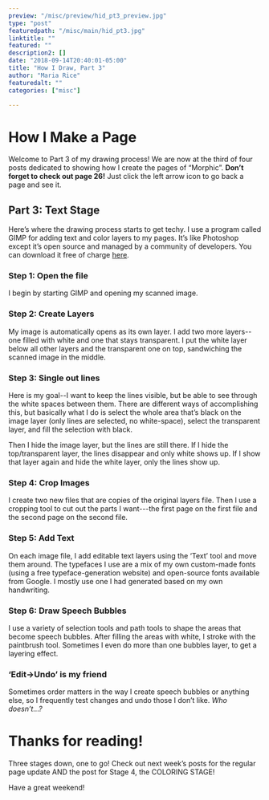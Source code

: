 ```yaml
---
preview: "/misc/preview/hid_pt3_preview.jpg"
type: "post"
featuredpath: "/misc/main/hid_pt3.jpg"
linktitle: ""
featured: ""
description2: []
date: "2018-09-14T20:40:01-05:00"
title: "How I Draw, Part 3"
author: "Maria Rice"
featuredalt: ""
categories: ["misc"]

---
```


# How I Make a Page

Welcome to Part 3 of my drawing process!
We are now at the third of four posts dedicated to showing
how I create the pages of “Morphic”. **Don’t forget to check
out page 26!** Just click the left arrow icon to go back a
page and see it.

## Part 3: Text Stage

Here’s where the drawing process starts to get techy. I use
a program called GIMP for adding text and color layers to
my pages. It’s like Photoshop except it’s open source and
managed by a community of developers. You can download it
free of charge [here](https://www.gimp.org/).

### Step 1: Open the file

I begin by starting GIMP and opening my scanned image.

### Step 2: Create Layers

My image is automatically opens as its own layer. I add two
more layers--one filled with white and one that stays
transparent. I put the white layer below all other layers
and the transparent one on top, sandwiching the scanned
image in the middle.

### Step 3: Single out lines

Here is my goal--I want to keep the lines visible, but be
able to see through the white spaces between them. There
are different ways of accomplishing this, but basically
what I do is select the whole area that’s black on the
image layer (only lines are selected, no white-space),
select the transparent layer, and fill the selection with
black.

Then I hide the image layer, but the lines are still there.
If I hide the top/transparent layer, the lines disappear
and only white shows up. If I show that layer again and
hide the white layer, only the lines show up.

### Step 4: Crop Images

I create two new files that are copies of the original
layers file. Then I use a cropping tool to cut out the
parts I want---the first page on the first file and the
second page on the second file.

### Step 5: Add Text

On each image file, I add editable text layers using the
‘Text’ tool and move them around. The typefaces I use are a
mix of my own custom-made fonts (using a free
typeface-generation website) and open-source fonts
available from Google. I mostly use one I had generated
based on my own handwriting.

### Step 6: Draw Speech Bubbles

I use a variety of selection tools and path tools to shape
the areas that become speech bubbles. After filling the
areas with white, I stroke with the paintbrush tool.
Sometimes I even do more than one bubbles layer, to get a
layering effect.  

### ‘Edit->Undo’ is my friend
Sometimes order matters in the way I create speech bubbles
or anything else, so I frequently test changes and undo
those I don’t like. _Who doesn’t…?_

# Thanks for reading!

Three stages down, one to go! Check out next week’s posts
for the regular page update AND the post for Stage 4, the
COLORING STAGE!

Have a great weekend!
